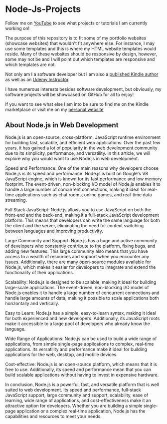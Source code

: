 # Node-Js-Projects

Follow me on [YouTube](https://www.youtube.com/user/rcallaby) to see what projects or tutorials I am currently working on!  

The purpose of this repository is to fit some of my portfolio websites (showcase websites) that wouldn't fit anywhere else. For instance, I may use some templates and this is where my HTML website templates would reside. Many of these websites should be responsive by design, however, some may not be and I will point out which templates are responsive and which templates are not.

Not only am I a software developer but I am also a [published Kindle author](http://amazon.com/author/richardcallaby
) as well as an [Udemy Instructor](https://www.udemy.com/user/richardcallaby/).

I have numerous interests besides software development, but obviously, my software projects will be showcased on GitHub for all to enjoy!

If you want to see what else I am into be sure to find me on the Kindle marketplace or visit me on my [personal website](https://richardcallaby.com)

## About Node.js in Web Development
Node.js is an open-source, cross-platform, JavaScript runtime environment for building fast, scalable, and efficient web applications. Over the past few years, it has gained a lot of popularity in the web development community due to its simplicity, performance, and versatility. In this article, we will explore why you would want to use Node.js in web development.

Speed and Performance: One of the main reasons why developers choose Node.js is its speed and performance. Node.js is built on Google's V8 JavaScript engine, which is known for its fast performance and low memory footprint. The event-driven, non-blocking I/O model of Node.js enables it to handle a large number of concurrent connections, making it ideal for real-time applications such as chat rooms, online games, and real-time data streaming.

Full Stack JavaScript: Node.js allows you to use JavaScript on both the front-end and the back-end, making it a full-stack JavaScript development platform. This means that developers can write the same language for both the client and the server, eliminating the need for context switching between languages and improving productivity.

Large Community and Support: Node.js has a huge and active community of developers who constantly contribute to the platform, fixing bugs, and adding new features. This large community also means that you have access to a wealth of resources and support when you encounter any issues. Additionally, there are many open-source modules available for Node.js, which makes it easier for developers to integrate and extend the functionality of their applications.

Scalability: Node.js is designed to be scalable, making it ideal for building large-scale applications. The event-driven, non-blocking I/O model of Node.js enables it to handle a large number of concurrent connections and handle large amounts of data, making it possible to scale applications both horizontally and vertically.

Easy to Learn: Node.js has a simple, easy-to-learn syntax, making it ideal for both experienced and new developers. Additionally, its JavaScript roots make it accessible to a large pool of developers who already know the language.

Wide Range of Applications: Node.js can be used to build a wide range of applications, from simple single-page applications to complex, real-time applications. Its versatility and performance make it ideal for building applications for the web, desktop, and mobile devices.

Cost-effective: Node.js is an open-source platform, which means that it is free to use. Additionally, its speed and performance mean that you can build scalable applications without having to invest in expensive hardware.

In conclusion, Node.js is a powerful, fast, and versatile platform that is well suited to web development. Its speed and performance, full-stack JavaScript support, large community and support, scalability, ease of learning, wide range of applications, and cost-effectiveness make it an attractive option for developers. Whether you are building a simple single-page application or a complex real-time application, Node.js has the capabilities and resources to meet your needs.

